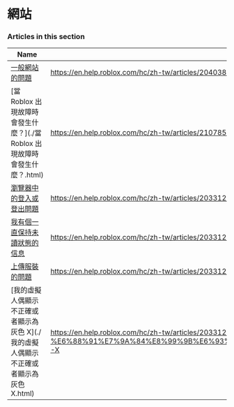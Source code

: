 # 網站  
### Articles in this section
Name|URL
-|-
[一般網站的問題](./一般網站的問題.html) |https://en.help.roblox.com/hc/zh-tw/articles/204038784-%E4%B8%80%E8%88%AC%E7%B6%B2%E7%AB%99%E7%9A%84%E5%95%8F%E9%A1%8C
[當 Roblox 出現故障時會發生什麼？](./當 Roblox 出現故障時會發生什麼？.html) |https://en.help.roblox.com/hc/zh-tw/articles/210785523-%E7%95%B6-Roblox-%E5%87%BA%E7%8F%BE%E6%95%85%E9%9A%9C%E6%99%82%E6%9C%83%E7%99%BC%E7%94%9F%E4%BB%80%E9%BA%BC-
[瀏覽器中的登入或登出問題](./瀏覽器中的登入或登出問題.html) |https://en.help.roblox.com/hc/zh-tw/articles/203312820-%E7%80%8F%E8%A6%BD%E5%99%A8%E4%B8%AD%E7%9A%84%E7%99%BB%E5%85%A5%E6%88%96%E7%99%BB%E5%87%BA%E5%95%8F%E9%A1%8C
[我有個一直保持未讀狀態的信息](./我有個一直保持未讀狀態的信息.html) |https://en.help.roblox.com/hc/zh-tw/articles/203312970-%E6%88%91%E6%9C%89%E5%80%8B%E4%B8%80%E7%9B%B4%E4%BF%9D%E6%8C%81%E6%9C%AA%E8%AE%80%E7%8B%80%E6%85%8B%E7%9A%84%E4%BF%A1%E6%81%AF
[上傳服裝的問題](./上傳服裝的問題.html) |https://en.help.roblox.com/hc/zh-tw/articles/203312930-%E4%B8%8A%E5%82%B3%E6%9C%8D%E8%A3%9D%E7%9A%84%E5%95%8F%E9%A1%8C
[我的虛擬人偶顯示不正確或者顯示為灰色 X](./我的虛擬人偶顯示不正確或者顯示為灰色 X.html) |https://en.help.roblox.com/hc/zh-tw/articles/203312960-%E6%88%91%E7%9A%84%E8%99%9B%E6%93%AC%E4%BA%BA%E5%81%B6%E9%A1%AF%E7%A4%BA%E4%B8%8D%E6%AD%A3%E7%A2%BA%E6%88%96%E8%80%85%E9%A1%AF%E7%A4%BA%E7%82%BA%E7%81%B0%E8%89%B2-X